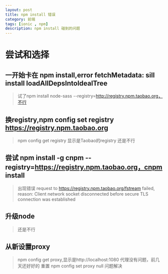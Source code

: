 ```yaml
---
layout: post
title: npm install 错误
category: 前端
tags: [ionic , npm]
description: npm install 碰到的问题
---
```


# 尝试和选择

## 一开始卡在 npm install,error fetchMetadata: sill install loadAllDepsIntoIdealTree

 > 试了npm install node-sass --registry=http://registry.npm.taobao.org，不行
 
## 换registry,npm config set registry https://registry.npm.taobao.org
 > npm config get registry 显示是Taobao的registry
 还是不行
## 尝试 npm install -g cnpm --registry=https://registry.npm.taobao.org，cnpm install
 > 出现错误 request to https://registry.npm.taobao.org/fstream failed, reason: Client network socket disconnected before secure TLS connection was established
## 升级node
 > 还是不行
## 从新设置proxy
   > npm config get proxy,显示是http://localhost:1080
   > 代理没有问题，前几天还好好的
   > 重置 npm config set proxy null
   > 问题解决

 